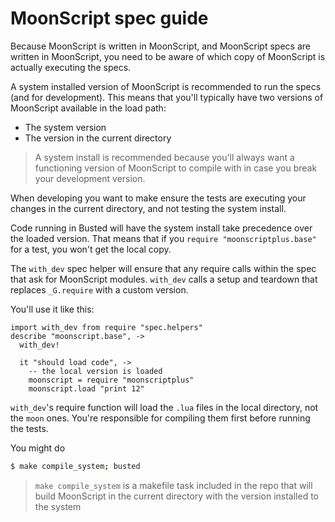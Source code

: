 
# MoonScript spec guide

Because MoonScript is written in MoonScript, and MoonScript specs are written
in MoonScript, you need to be aware of which copy of MoonScript is actually
executing the specs.

A system installed version of MoonScript is recommended to run the specs (and
for development). This means that you'll typically have two versions of
MoonScript available in the load path:

* The system version
* The version in the current directory

> A system install is recommended because you'll always want a functioning
> version of MoonScript to compile with in case you break your development
> version.

When developing you want to make ensure the tests are executing your changes in
the current directory, and not testing the system install.

Code running in Busted will have the system install take precedence over the
loaded version. That means that if you `require "moonscriptplus.base"` for a test,
you won't get the local copy.

The `with_dev` spec helper will ensure that any require calls within the spec
that ask for MoonScript modules. `with_dev` calls a setup and teardown that
replaces `_G.require` with a custom version.

You'll use it like this:

```moonscript
import with_dev from require "spec.helpers"
describe "moonscript.base", ->
  with_dev!

  it "should load code", ->
    -- the local version is loaded
    moonscript = require "moonscriptplus"
    moonscript.load "print 12"
```


`with_dev`'s require function will load the `.lua` files in the local
directory, not the `moon` ones. You're responsible for compiling them first
before running the tests.

You might do

```bash
$ make compile_system; busted
```

> `make compile_system` is a makefile task included in the repo that will build
> MoonScript in the current directory with the version installed to the system

